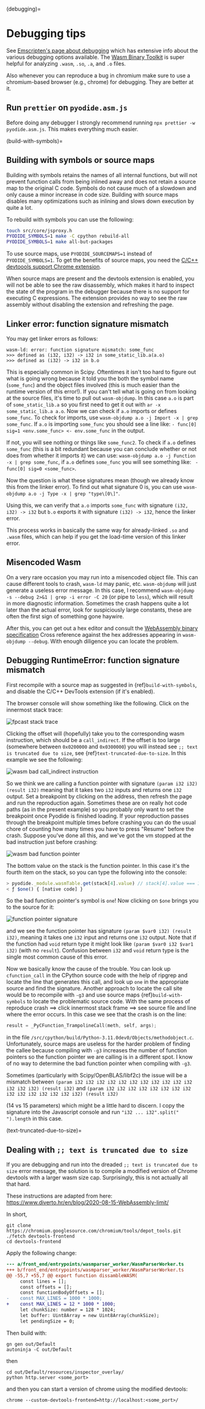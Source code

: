 (debugging)=

# Debugging tips

See [Emscripten's page about
debugging](https://emscripten.org/docs/porting/Debugging.html) which has
extensive info about the various debugging options available. The [Wasm Binary
Toolkit](https://github.com/WebAssembly/wabt) is super helpful for analyzing
`.wasm`, `.so`, `.a`, and `.o` files.

Also whenever you can reproduce a bug in chromium make sure to use a
chromium-based browser (e.g., chrome) for debugging. They are better at it.

## Run `prettier` on `pyodide.asm.js`

Before doing any debugger I strongly recommend running
`npx prettier -w pyodide.asm.js`. This makes everything much easier.

(build-with-symbols)=

## Building with symbols or source maps

Building with symbols retains the names of all internal functions, but will not
prevent function calls from being inlined away and does not retain a source map
to the original C code. Symbols do not cause much of a slowdown and only cause a
minor increase in code size. Building with source maps disables many
optimizations such as inlining and slows down execution by quite a lot.

To rebuild with symbols you can use the following:

```sh
touch src/core/jsproxy.h
PYODIDE_SYMBOLS=1 make -C cpython rebuild-all
PYODIDE_SYMBOLS=1 make all-but-packages
```

To use source maps, use `PYODIDE_SOURCEMAPS=1` instead of `PYODIDE_SYMBOLS=1`.
To get the benefits of source maps, you need the
[C/C++ devtoools support Chrome extension](https://chromewebstore.google.com/detail/cc++-devtools-support-dwa/pdcpmagijalfljmkmjngeonclgbbannb?pli=1).

When source maps are present and the devtools extension is enabled, you will not
be able to see the raw disassembly, which makes it hard to inspect the state of
the program in the debugger because there is no support for executing C
expressions. The extension provides no way to see the raw assembly without
disabling the extension and refreshing the page.

## Linker error: function signature mismatch

You may get linker errors as follows:

```
wasm-ld: error: function signature mismatch: some_func
>>> defined as (i32, i32) -> i32 in some_static_lib.a(a.o)
>>> defined as (i32) -> i32 in b.o
```

This is especially common in Scipy. Oftentimes it isn't too hard to figure out
what is going wrong because it told you the both the symbol name (`some_func`)
and the object files involved (this is much easier than the runtime version of
this error!). If you can't tell what is going on from looking at the source
files, it's time to pull out `wasm-objdump`. In this case `a.o` is part of
`some_static_lib.a` so you first need to get it out with
`ar -x some_static_lib.a a.o`.
Now we can check if `a.o` imports or defines `some_func`.
To check for imports, use `wasm-objdump a.o -j Import -x | grep some_func`.
If `a.o` is importing `some_func` you should see a line like:
`- func[0] sig=1 <env.some_func> <- env.some_func` in the output.

If not, you will see nothing or things like `some_func2`. To check if `a.o`
defines `some_func` (this is a bit redundant because you can conclude whether or
not does from whether it imports it) we can use:
`wasm-objdump a.o -j Function -x | grep some_func`, if
`a.o` defines `some_func` you will see something like:
` - func[0] sig=0 <some_func>`.

Now the question is what these signatures mean (though we already know this from
the linker error). To find out what signature 0 is, you can use
`wasm-objdump a.o -j Type -x | grep "type\[0\]"`.

Using this, we can verify that `a.o` imports `some_func` with signature
`(i32, i32) -> i32` but `b.o` exports it with signature `(i32) -> i32`,
hence the linker error.

This process works in basically the same way for already-linked `.so` and
`.wasm` files, which can help if you get the load-time version of this linker
error.

## Misencoded Wasm

On a very rare occasion you may run into a misencoded object file. This can
cause different tools to crash, `wasm-ld` may panic, etc. `wasm-objdump` will
just generate a useless error message. In this case, I recommend
`wasm-objdump -s --debug 2>&1 | grep -i error -C 20` (or pipe to `less`), which will result in
more diagnostic information. Sometimes the crash happens quite a lot later than the actual error,
look for suspiciously large constants, these are often the first sign of something gone haywire.

After this, you can get out a hex editor and consult the
[WebAssembly binary specification](https://webassembly.github.io/spec/core/binary/index.html)
Cross reference against the hex addresses appearing in `wasm-objdump --debug`.
With enough diligence you can locate the problem.

## Debugging RuntimeError: function signature mismatch

First recompile with a source map as suggested in {ref}`build-with-symbols`, and
disable the C/C++ DevTools extension (if it's enabled).

The browser console will show something like the following. Click on the
innermost stack trace:

![fpcast stack trace](./signature-mismatch1.png "fpcast stack trace")

Clicking the offset will (hopefully) take you to the corresponding wasm
instruction, which should be a `call_indirect`. If the offset is too large
(somewhere between `0x0200000` and `0x0300000`) you will instead see
`;; text is truncated due to size`, see {ref}`text-truncated-due-to-size`. In
this example we see the following:

![wasm bad call_indirect instruction](./signature-mismatch2.png "wasm bad call_indirect instruction")

So we think we are calling a function pointer with signature
`(param i32 i32) (result i32)`
meaning that it takes two `i32` inputs and returns one `i32` output. Set a
breakpoint by clicking on the address, then refresh the page and run the
reproduction again. Sometimes these are on really hot code paths (as in the
present example) so you probably only want to set the breakpoint once Pyodide is
finished loading. If your reproduction passes through the breakpoint multiple
times before crashing you can do the usual chore of counting how many times you
have to press "Resume" before the crash. Suppose you've done all this, and we've
got the vm stopped at the bad instruction just before crashing:

![wasm bad function pointer](./signature-mismatch3.png "wasm bad function pointer")

The bottom value on the stack is the function pointer. In this case it's the
fourth item on the stack, so you can type the following into the console:

```js
> pyodide._module.wasmTable.get(stack[4].value) // stack[4].value === 13109
< ƒ $one() { [native code] }
```

So the bad function pointer's symbol is `one`! Now clicking on `$one` brings you
to the source for it:

![function pointer signature](./signature-mismatch4.png "function pointer signature")

and we see the function pointer has signature `(param $var0 i32) (result i32)`,
meaning it takes one `i32` input and returns one `i32` output. Note that if the
function had `void` return type it might look like `(param $var0 i32 $var1 i32)`
(with no `result`). Confusion between `i32` and `void` return type is the single
most common cause of this error.

Now we basically know the cause of the trouble. You can look up `cfunction_call`
in the CPython source code with the help of ripgrep and locate the line that
generates this call, and look up `one` in the appropriate source and find the
signature. Another approach to locate the call site would be to recompile with
`-g3` and use source maps {ref}`build-with-symbols` to locate the problematic
source code. With the same process of reproduce crash ==> click innermost stack
frame ==> see source file and line where the error occurs. In this case we see
that the crash is on the line:

```C
result = _PyCFunction_TrampolineCall(meth, self, args);
```

in the file `/src/cpython/build/Python-3.11.0dev0/Objects/methodobject.c`.
Unfortunately, source maps are useless for the harder problem of finding the
callee because compiling with `-g3` increases the number of function pointers so
the function pointer we are calling is in a different spot. I know of no way to
determine the bad function pointer when compiling with `-g3`.

Sometimes (particularly with Scipy/OpenBLAS/libf2c) the issue will be a
mismatch between
`(param i32 i32 i32 i32 i32 i32 i32 i32 i32 i32 i32 i32 i32 i32) (result i32)` and
`(param i32 i32 i32 i32 i32 i32 i32 i32 i32 i32 i32 i32 i32 i32 i32) (result i32)`

(14 vs 15 parameters) which might be a little hard to discern. I copy the
signature into the Javascript console and run `"i32 ... i32".split(" ").length`
in this case.

(text-truncated-due-to-size)=

## Dealing with `;; text is truncated due to size`

If you are debugging and run into the dreaded `;; text is truncated due to size`
error message, the solution is to compile a modified version of Chrome devtools
with a larger wasm size cap. Surprisingly, this is not actually all that hard.

These instructions are adapted from here:
https://www.diverto.hr/en/blog/2020-08-15-WebAssembly-limit/

In short,

```
git clone https://chromium.googlesource.com/chromium/tools/depot_tools.git
./fetch devtools-frontend
cd devtools-frontend
```

Apply the following change:

```diff
--- a/front_end/entrypoints/wasmparser_worker/WasmParserWorker.ts
+++ b/front_end/entrypoints/wasmparser_worker/WasmParserWorker.ts
@@ -55,7 +55,7 @@ export function dissambleWASM(
     const lines = [];
     const offsets = [];
     const functionBodyOffsets = [];
-    const MAX_LINES = 1000 * 1000;
+    const MAX_LINES = 12 * 1000 * 1000;
     let chunkSize: number = 128 * 1024;
     let buffer: Uint8Array = new Uint8Array(chunkSize);
     let pendingSize = 0;
```

Then build with:

```
gn gen out/Default
autoninja -C out/Default
```

then

```
cd out/Default/resources/inspector_overlay/
python http.server <some_port>
```

and then you can start a version of chrome using the modified devtools:

```
chrome --custom-devtools-frontend=http://localhost:<some_port>/
```
